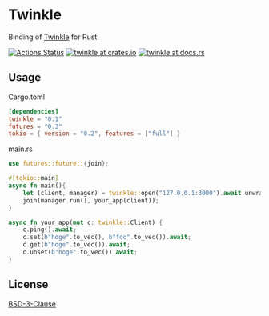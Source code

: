 # Twinkle

Binding of [Twinkle](https://github.com/kirisaki/twinkle) for Rust.

[![Actions Status](https://github.com/kirisaki/twinkle-rust/workflows/test-twinkle/badge.svg)](https://github.com/kirisaki/twinkle-rust/actions)
[![twinkle at crates.io](https://img.shields.io/crates/v/twinkle.svg)](https://crates.io/crates/twinkle)
[![twinkle at docs.rs](https://docs.rs/twinkle/badge.svg)](https://docs.rs/crate-name)

## Usage

Cargo.toml

```toml
[dependencies]
twinkle = "0.1"
futures = "0.3"
tokio = { version = "0.2", features = ["full"] }
```

main.rs

```rust
use futures::future::{join};

#[tokio::main]
async fn main(){
    let (client, manager) = twinkle::open("127.0.0.1:3000").await.unwrap();
    join(manager.run(), your_app(client));
}

async fn your_app(mut c: twinkle::Client) {
    c.ping().await;
    c.set(b"hoge".to_vec(), b"foo".to_vec()).await;
    c.get(b"hoge".to_vec()).await;
    c.unset(b"hoge".to_vec()).await;
}

```

## License

[BSD-3-Clause](https://opensource.org/licenses/BSD-3-Clause)
